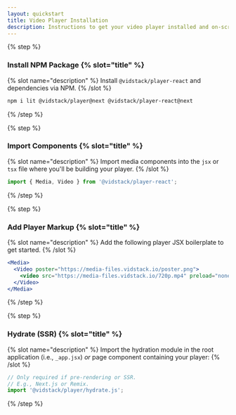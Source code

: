 ```yaml
---
layout: quickstart
title: Video Player Installation
description: Instructions to get your video player installed and on-screen using React.
---
```


{% step %}

### Install NPM Package {% slot="title" %}

{% slot name="description" %}
Install `@vidstack/player-react` and dependencies via NPM.
{% /slot %}

```bash {% copy=true %}
npm i lit @vidstack/player@next @vidstack/player-react@next
```

{% /step %}

{% step %}

### Import Components {% slot="title" %}

{% slot name="description" %}
Import media components into the `jsx` or `tsx` file where you'll be building your player.
{% /slot %}

```js {% copy=true %}
import { Media, Video } from '@vidstack/player-react';
```

{% /step %}

{% step %}

### Add Player Markup {% slot="title" %}

{% slot name="description" %}
Add the following player JSX boilerplate to get started.
{% /slot %}

```jsx {% copy=true %}
<Media>
  <Video poster="https://media-files.vidstack.io/poster.png">
    <video src="https://media-files.vidstack.io/720p.mp4" preload="none" />
  </Video>
</Media>
```

{% /step %}

{% step %}

### Hydrate (SSR) {% slot="title" %}

{% slot name="description" %}
Import the hydration module in the root application (i.e., `_app.jsx`) _or_ page
component containing your player:
{% /slot %}

```jsx {% copyHighlight=true highlight="3" %}
// Only required if pre-rendering or SSR.
// E.g., Next.js or Remix.
import '@vidstack/player/hydrate.js';
```

{% /step %}
